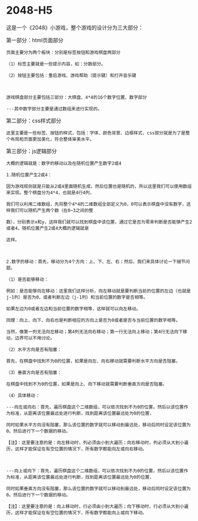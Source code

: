 # 2048-H5

这是一个《2048》小游戏，整个游戏的设计分为三大部分：



第一部分：html页面部分

	页面主要分为两个板块：分别是标签按钮和游戏棋盘两部分

	（1）标签主要就是一些提示内容，如：分数部分。

	（2）按钮主要包括：重启游戏、游戏帮助（提示键）和打开音乐键

	

	游戏棋盘部分主要包括三部分：大棋盘、4*4的16个数字位置、数字部分

	---其中数字部分主要是通过数组来进行实现的。

	

第二部分：css样式部分

	这里主要是一些标签、按钮的样式，包括：字体、颜色背景、边框样式，css部分就是为了是整个布局和页面更加美化，符合整体审美水平。

	

第三部分：js逻辑部分

	大概的逻辑就是：数字的移动以及在随机位置产生数字2或4

	1.随机位置产生2或4：

	因为游戏规则就是只能从2或4里面随机生成，然后位置也是随机的，所以这里我们可以使用数组来实现。整个棋盘分为4*4，也就是4行4列，

	我们可以利用二维数组，先将整个4*4的二维数组全部定义为0，0可以表示棋盘中没有数字，这样我们可以随机产生两个数（在0~3之间的整

	数），分别表示x和y，这样我们就可以找到棋盘中该位置，通过它是否为零来判断是否能够产生2或者4，随机位置产生2或4大概的逻辑就是

	这样。

	

	2.数字的移动：首先，移动分为4个方向：上、下、左、右；然后，我们来具体讨论一下细节问题。

	（1）是否能够移动：

	例如：是否能够向左移动：这里我们这样分析，向左移动就是要判断当前的位置的左边（也就是j-1列）是否为0，或者判断左边（j-1列）和当前位置的数字是否相等。

	如果左边为0或者左边和当前位置的数字相等，这样就可以向左移动。

	同理：向上、向下、向右也是判断相应的方向上是否为0或者是否与当前位置的数字相等。

	当然，像第一列无法向左移动；第4列无法向右移动；第一行无法向上移动；第4行无法向下移动，边界可以不用讨论。

	（2）水平方向是否有阻塞：

	首先，在棋盘中找到不为0的位置，如果是向左、向右移动就需要判断水平方向是否阻塞。

	（3）垂直方向是否有阻塞：

	在棋盘中找到不为0的位置，如果是向上、向下移动就需要判断垂直方向是否阻塞。

	（4）具体移动：

	---向左或向右：首先，遍历棋盘这个二维数组，可以依次找到不为0的位置，然后以该位置作为标准，从距离该位置最远处进行判断，找到距离该位置最远处为0的位置，

	同时如果水平方向没有阻塞，那么该位置的数字就可以移动到最远处，移动后同时设定该位置为0。然后进行下一个数据的移动。

	【注】：这里要注意的是：向左移动时，列必须由小到大遍历；向右移动时，列必须从大到小遍历，这样才能保证在有空位置的情况下，所有数字都能向左或向右移动。

	

	---向上或向下：首先，遍历棋盘这个二维数组，可以依次找到不为0的位置，然后以该位置作为标准，从距离该位置最远处进行判断，找到距离该位置最远处为0的位置，

	同时如果垂直方向没有阻塞，那么该位置的数字就可以移动到最远处，移动后同时设定该位置为0。然后进行下一个数据的移动。

	【注】：这里要注意的是：向上移动时，行必须由小到大遍历；向下移动时，行必须从大到小遍历，这样才能保证在有空位置的情况下，所有数字都能向上或向下移动。
